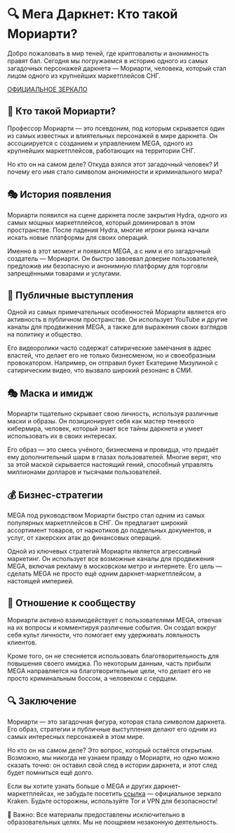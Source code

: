 # 🔍 Мега Даркнет: Кто такой Мориарти?

Добро пожаловать в мир теней, где криптовалюты и анонимность правят бал. Сегодня мы погружаемся в историю одного из самых загадочных персонажей даркнета — Мориарти, человека, который стал лицом одного из крупнейших маркетплейсов СНГ.

[ОФИЦИАЛЬНОЕ ЗЕРКАЛО](https://mega2zt6vkewvx2yvc3vhpgdw5swuk2p69fg5veerc9de2f.megalll.sale)

## 📜 Кто такой Мориарти?

Профессор Мориарти — это псевдоним, под которым скрывается один из самых известных и влиятельных персонажей в мире даркнета. Он ассоциируется с созданием и управлением MEGA, одного из крупнейших маркетплейсов, работающих на территории СНГ.

Но кто он на самом деле? Откуда взялся этот загадочный человек? И почему его имя стало символом анонимности и криминального мира?

## 🎭 История появления

Мориарти появился на сцене даркнета после закрытия Hydra, одного из самых мощных маркетплейсов, который доминировал в этом пространстве. После падения Hydra, многие игроки рынка начали искать новые платформы для своих операций.

Именно в этот момент и появился MEGA, а с ним и его загадочный создатель — Мориарти. Он быстро завоевал доверие пользователей, предложив им безопасную и анонимную платформу для торговли запрещёнными товарами и услугами.

## 📢 Публичные выступления

Одной из самых примечательных особенностей Мориарти является его активность в публичном пространстве. Он использует YouTube и другие каналы для продвижения MEGA, а также для выражения своих взглядов на политику и общество.

Его видеоролики часто содержат сатирические замечания в адрес властей, что делает его не только бизнесменом, но и своеобразным провокатором. Например, он отправил букет Екатерине Мизулиной с сатирическим видео, что вызвало широкий резонанс в СМИ.

## 🎭 Маска и имидж

Мориарти тщательно скрывает свою личность, используя различные маски и образы. Он позиционирует себя как мастер теневого кибермира, человек, который знает все тайны даркнета и умеет использовать их в своих интересах.

Его образ — это смесь учёного, бизнесмена и провидца, что придаёт ему дополнительный шарм в глазах пользователей. Многие верят, что за этой маской скрывается настоящий гений, способный управлять миллионами долларов и тысячами пользователей.

## 💰 Бизнес-стратегии

MEGA под руководством Мориарти быстро стал одним из самых популярных маркетплейсов в СНГ. Он предлагает широкий ассортимент товаров, от наркотиков до поддельных документов, и услуг, от хакерских атак до финансовых операций.

Одной из ключевых стратегий Мориарти является агрессивный маркетинг. Он использует все возможные каналы для продвижения MEGA, включая рекламу в московском метро и интернете. Его цель — сделать MEGA не просто ещё одним даркнет-маркетплейсом, а настоящей империей.

## 🤝 Отношение к сообществу

Мориарти активно взаимодействует с пользователями MEGA, отвечая на их вопросы и комментируя различные события. Он создал вокруг себя культ личности, что помогает ему удерживать лояльность клиентов.

Кроме того, он не стесняется использовать благотворительность для повышения своего имиджа. По некоторым данным, часть прибыли MEGA направляется на благотворительные цели, что делает его не просто криминальным боссом, а человеком с сердцем.

## 🔍 Заключение

Мориарти — это загадочная фигура, которая стала символом даркнета. Его образ, стратегии и публичные выступления делают его одним из самых интересных персонажей в этом мире.

Но кто он на самом деле? Это вопрос, который остаётся открытым. Возможно, мы никогда не узнаем правду о Мориарти, но одно можно сказать точно: он оставил свой след в истории даркнета, и этот след будет помниться ещё долго.

Если вы хотите узнать больше о MEGA и других даркнет-маркетплейсах, не забудьте посетить [ссылка](https://mega2zt6vkewvx2yvc3vhpgdw5swuk2p69fg5veerc9de2f.megalll.sale) — официальное зеркало Kraken. Будьте осторожны, используйте Tor и VPN для безопасности!

📌 Важно: Все материалы предоставлены исключительно в образовательных целях. Мы не поощряем незаконную деятельность.
